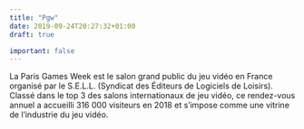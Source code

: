 ```yaml
---
title: "Pgw"
date: 2019-09-24T20:27:32+01:00
draft: true

important: false
---
```


La Paris Games Week est le salon grand public du jeu vidéo en France organisé par le S.E.L.L. (Syndicat des Éditeurs de Logiciels de Loisirs). Classé dans le top 3 des salons internationaux de jeu vidéo, ce rendez-vous annuel a accueilli 316 000 visiteurs en 2018 et s’impose comme une vitrine de l’industrie du jeu vidéo.